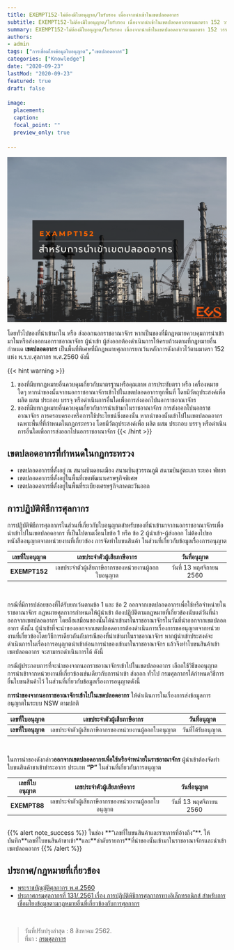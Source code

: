```yaml
---
title: EXEMPT152-ไม่ต้องมีใบอนุญาต/ใบรับรอง เนื่องจากนำเข้าในเขตปลอดอากร
subtitle: EXEMPT152-ไม่ต้องมีใบอนุญาต/ใบรับรอง เนื่องจากนำเข้าในเขตปลอดอากรตามมาตรา 152 วรรค 1 แห่ง พ.ร.บ. ศุลกากร 2560
summary: EXEMPT152-ไม่ต้องมีใบอนุญาต/ใบรับรอง เนื่องจากนำเข้าในเขตปลอดอากรตามมาตรา 152 วรรค 1 แห่ง พ.ร.บ. ศุลกากร
authors:
- admin
tags: ["การเชื่อมโยงข้อมูลใบอนุญาต","เขตปลอดอากร"]
categories: ["Knowledge"]
date: "2020-09-23"
lastMod: "2020-09-23"
featured: true
draft: false

image:
  placement: 
  caption: 
  focal_point: ""
  preview_only: true

---
```


![](featured.png)

โดยทั่วไปของที่นำเข้ามาใน หรือ ส่งออกนอกราชอาณาจักร หากเป็นของที่มีกฎหมายควบคุมการนำเข้ามาในหรือส่งออกนอกราชอาณาจักร ผู้นำเข้า ผู้ส่งออกต้องดำเนินการให้ครบถ้วนตามที่กฎหมายอื่นกำหนด **เขตปลอดอากร** เป็นพื้นที่พิเศษที่มีกฎหมายศุลกากรยกเว้นหลักการดังกล่าวไว้ตามมาตรา 152 แห่ง พ.ร.บ.ศุลกากร พ.ศ.2560  ดังนี้

{{< hint warning >}}
1. ของที่มีบทกฎหมายอื่นควบคุมเกี่ยวกับมาตรฐานหรือคุณภาพ  การประทับตรา หรือ เครื่องหมายใดๆ  หากนำของนั้นจากนอกราชอาณาจักรเข้าไปในเขตปลอดอากรทุกพื้นที่ โดยมีวัตถุประสงค์เพื่อ ผลิต ผสม ประกอบ บรรจุ หรือดำเนินการอื่นใดเพื่อการส่งออกไปนอกราชอาณาจักร
1. ของที่มีบทกฎหมายอื่นควบคุมเกี่ยวกับการนำเข้ามาในราชอาณาจักร  การส่งออกไปนอกราชอาณาจักร  การครอบครองหรือการใช้ประโยชน์ซึ่งของนั้น  หากนำของนั้นเข้าไปในเขตปลอดอากรเฉพาะพื้นที่ที่กำหนดในกฎกระทรวง  โดยมีวัตถุประสงค์เพื่อ ผลิต ผสม ประกอบ บรรจุ หรือดำเนินการอื่นใดเพื่อการส่งออกไปนอกราชอาณาจักร
 {{< /hint >}}

## เขตปลอดอากรที่กำหนดในกฎกระทรวง

- เขตปลอดอากรที่ตั้งอยู่ ณ สนามบินดอนเมือง สนามบินสุวรรณภูมิ สนามบินอู่ตะเภา ระยอง พัทยา
- เขตปลอดอากรที่ตั้งอยู่ในพื้นที่เขตพัฒนาเศรษฐกิจพิเศษ
- เขตปลอดอากรที่ตั้งอยู่ในพื้นที่ระเบียงเศรษฐกิจภาคตะวันออก

## การปฏิบัติพิธีการศุลกากร

การปฏิบัติพิธีการศุลกากรในส่วนที่เกี่ยวกับใบอนุญาตสำหรับของที่นำเข้ามาจากนอกราชอาณาจักรเพื่อนำเข้าไปในเขตปลอดอากร ที่เป็นไปตามเงื่อนไขข้อ 1  หรือ  ข้อ 2   ผู้นำเข้า-ผู้ส่งออก ไม่ต้องไปขอหนังสืออนุญาตจากหน่วยงานที่เกี่ยวข้อง  การจัดทำใบขนสินค้า ในส่วนที่เกี่ยวกับข้อมูลเรื่องการอนุญาต 
<br>

| เลขที่ใบอนุญาต  | เลขประจำตัวผู้เสียภาษีอากร | วันที่อนุญาต |
|:--------------:|:-------------------:|:---------------:|
| **EXEMPT152**   | เลขประจำตัวผู้เสียภาษีอากรของหน่วยงานผู้ออกใบอนุญาต | วันที่ 13  พฤศจิกายน 2560  | 
<br>
 
กรณีที่มีการปล่อยของที่ได้รับยกเว้นตามข้อ 1 และ ข้อ 2 ออกจากเขตปลอดอากรเพื่อใช้หรือจำหน่ายในราชอาณาจักร กฎหมายศุลกากรกำหนดให้ผู้นำเข้า ต้องปฏิบัติตามกฎหมายที่เกี่ยวข้องนับแต่วันที่นำออกจากเขตปลอดอากร โดยถือเสมือนของนั้นได้นำเข้ามาในราชอาณาจักรในวันที่นำออกจากเขตปลอดอากร   ดังนั้น ผู้นำเข้าที่จะนำของออกจากเขตปลอดอากรต้องดำเนินการเรื่องการขออนุญาตจากหน่วยงานที่เกี่ยวข้องโดยวิธีการเดียวกันกับกรณีของที่นำเข้ามาในราชอาณาจักร
หากผู้นำเข้าประสงค์จะดำเนินการในเรื่องการอนุญาตนำเข้าก่อนการนำของเข้ามาในราชอาณาจักร แล้วจึงทำใบขนสินค้าเข้าเขตปลอดอากร จะสามารถดำเนินการได้ ดังนี้  

กรณีผู้ประกอบการที่จะนำของจากนอกราชอาณาจักรเข้าไปในเขตปลอดอากร เลือกใช้วิธีขออนุญาตการนำเข้าจากหน่วยงานที่เกี่ยวข้องเช่นเดียวกับการนำเข้า ส่งออก ทั่วไป กรมศุลกากรได้กำหนดวิธีการยื่นใบขนสินค้าไว้ ในส่วนที่เกี่ยวกับข้อมูลเรื่องการอนุญาตดังนี้

**การนำของจากนอกราชอาณาจักรเข้าไปในเขตปลอดอากร** ให้ดำเนินการในเรื่องการส่งข้อมูลการอนุญาตในระบบ NSW ตามปกติ   

| เลขที่ใบอนุญาต |               เลขประจำตัวผู้เสียภาษีอากร                |       วันที่อนุญาต        |
|:--------------:|:-----------------------------------:|:-------------------------:|
|   **เลขที่ใบอนุญาต**   | เลขประจำตัวผู้เสียภาษีอากรของหน่วยงานผู้ออกใบอนุญาต|วันที่ได้รับอนุญาต. |

<br>

ในการนำของดังกล่าว**ออกจากเขตปลอดอากรเพื่อใช้หรือจำหน่ายในราชอาณาจักร** ผู้นำเข้าต้องจัดทำใบขนสินค้าขาเข้าชำระอากร  ประเภท **“P”**  ในส่วนที่เกี่ยวกับการอนุญาต 

| เลขที่ใบอนุญาต |             เลขประจำตัวผู้เสียภาษีอากร             |      วันที่อนุญาต       |
|:--------------:|:--------------------------------------------------:|:-----------------------:|
| **EXEMPT88**  | เลขประจำตัวผู้เสียภาษีอากรของหน่วยงานผู้ออกใบอนุญาต  | วันที่ 13  พฤศจิกายน 2560  | 
<br>
{{% alert note_success %}}
 ในช่อง  **“เลขที่ใบขนสินค้าและรายการที่อ้างถึง”**.  
 ให้บันทึก**เลขที่ใบขนสินค้าขาเข้า**และ**ลำดับรายการ**ที่นำของนั้นเข้ามาในราชอาณาจักรและนำเข้าเขตปลอดอากร
 {{% /alert %}}
<br>

## ประกาศ/กฎหมายที่เกี่ยวข้อง

- [พระราชบัญญัติศุลกากร พ.ศ.2560](../../announcement/customs/customs-act2560/)
- [ประกาศกรมศุลกากรที่ 131/.2561 เรื่อง การปฏิบัติพิธีการศุลกากรทางอิเล็กทรอนิกส์ สำหรับการเชื่อมโยงข้อมูลตามกฎหมายอื่นที่เกี่ยวข้องกับการศุลกากร](../../announcement/customs/2561-131/) 

<br>

> วันที่ปรับปรุงล่าสุด : 8 สิงหาคม 2562.  
> ที่มา : [กรมศุลกากร](https://www.customs.go.th/cont_strc_faq.php?lang=th&top_menu=menu_homepage&left_menu=menu_center_004&ini_menu=&current_id=14232832404e505f4b464b4a464a4f)
